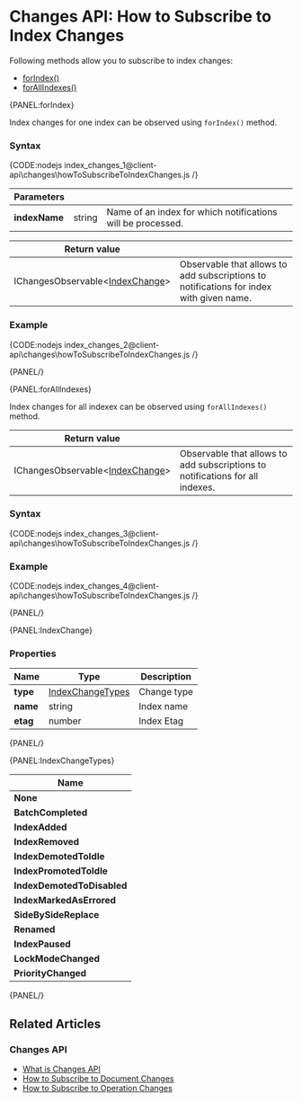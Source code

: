 # Changes API: How to Subscribe to Index Changes

Following methods allow you to subscribe to index changes:

- [forIndex()](../../client-api/changes/how-to-subscribe-to-index-changes#forindex)
- [forAllIndexes()](../../client-api/changes/how-to-subscribe-to-index-changes#forallindexes)

{PANEL:forIndex}

Index changes for one index can be observed using `forIndex()` method.

### Syntax

{CODE:nodejs index_changes_1@client-api\changes\howToSubscribeToIndexChanges.js /}

| Parameters | | |
| ------------- | ------------- | ----- |
| **indexName** | string | Name of an index for which notifications will be processed. |

| Return value | |
| ------------- | ----- |
| IChangesObservable<[IndexChange](../../client-api/changes/how-to-subscribe-to-index-changes#indexchange)> | Observable that allows to add subscriptions to notifications for index with given name. |

### Example

{CODE:nodejs index_changes_2@client-api\changes\howToSubscribeToIndexChanges.js /}

{PANEL/}

{PANEL:forAllIndexes}

Index changes for all indexex can be observed using `forAllIndexes()` method.

| Return value | |
| ------------- | ----- |
| IChangesObservable<[IndexChange](../../client-api/changes/how-to-subscribe-to-index-changes#indexchange)> | Observable that allows to add subscriptions to notifications for all indexes. |

### Syntax

{CODE:nodejs index_changes_3@client-api\changes\howToSubscribeToIndexChanges.js /}

### Example

{CODE:nodejs index_changes_4@client-api\changes\howToSubscribeToIndexChanges.js /}

{PANEL/}

{PANEL:IndexChange}

### Properties

| Name | Type | Description |
| ------------- | ------------- | ----- |
| **type** | [IndexChangeTypes](../../client-api/changes/how-to-subscribe-to-index-changes#indexchangetypes) | Change type |
| **name** | string | Index name |
| **etag** | number | Index Etag |

{PANEL/}

{PANEL:IndexChangeTypes}

| Name |
| ---- |
| **None** |
| **BatchCompleted** |
| **IndexAdded** |
| **IndexRemoved** |
| **IndexDemotedToIdle** |
| **IndexPromotedToIdle** |
| **IndexDemotedToDisabled** |
| **IndexMarkedAsErrored** |
| **SideBySideReplace** |
| **Renamed** |
| **IndexPaused** |
| **LockModeChanged** |
| **PriorityChanged** |

{PANEL/}

## Related Articles

### Changes API

- [What is Changes API](../../client-api/changes/what-is-changes-api)
- [How to Subscribe to Document Changes](../../client-api/changes/what-is-changes-api)
- [How to Subscribe to Operation Changes](../../client-api/changes/how-to-subscribe-to-operation-changes)
